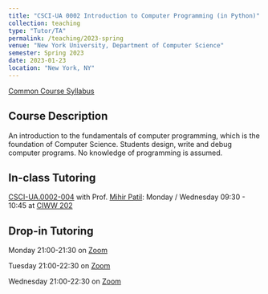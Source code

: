 ```yaml
---
title: "CSCI-UA 0002 Introduction to Computer Programming (in Python)"
collection: teaching
type: "Tutor/TA"
permalink: /teaching/2023-spring
venue: "New York University, Department of Computer Science"
semester: Spring 2023
date: 2023-01-23
location: "New York, NY"
---
```


[Common Course Syllabus](https://cs.nyu.edu/elearning/CSCI_UA_0002/common_syllabus.php)


## Course Description

An introduction to the fundamentals of computer programming, which is the foundation of Computer Science. Students design, write and debug computer programs. No knowledge of programming is assumed.


## In-class Tutoring


[CSCI-UA.0002-004](https://cs.nyu.edu/courses/spring23/CSCI-UA.0002-004/) with Prof. [Mihir Patil](https://www.mihirpatil.com/): 
Monday / Wednesday 09:30 - 10:45 at [CIWW 202](https://www.google.com/maps/place/Warren+Weaver+Hall+(CIWW)/@40.7286922,-73.9978364,17z/data=!4m10!1m2!2m1!1sciww+202!3m6!1s0x89c259906db143b9:0xed44ab7a17b0816f!8m2!3d40.7286882!4d-73.9956477!15sCghjaXd3IDIwMpIBBnNjaG9vbOABAA!16s%2Fg%2F11c54n5s8f)

<!---
[CSCI-UA.0002-010](https://cs.nyu.edu/courses/fall22/CSCI-UA.0002-010/) with Prof. [Khye Borg Liew](https://www.linkedin.com/in/khye-borg/): Tuesday/Thursday 15:30-16:45 ONLINE
-->

## Drop-in Tutoring

Monday 21:00-21:30 on [Zoom](https://docs.google.com/forms/d/e/1FAIpQLSdi9V5vmB0Ti2Ti5jtj-u6-U1bWucVj4oKpeHDA2Kg_iWLN-g/viewform?usp=sf_link)

Tuesday 21:00-22:30 on [Zoom](https://docs.google.com/forms/d/e/1FAIpQLSdi9V5vmB0Ti2Ti5jtj-u6-U1bWucVj4oKpeHDA2Kg_iWLN-g/viewform?usp=sf_link)

Wednesday 21:00-22:30 on [Zoom](https://docs.google.com/forms/d/e/1FAIpQLSdi9V5vmB0Ti2Ti5jtj-u6-U1bWucVj4oKpeHDA2Kg_iWLN-g/viewform?usp=sf_link)

